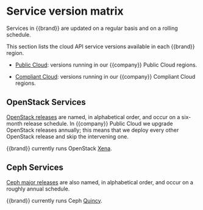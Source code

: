 # Service version matrix

Services in {{brand}} are updated on a regular basis and
on a rolling schedule.

This section lists the cloud API service versions available in each
{{brand}} region.

* [Public Cloud](public.md): versions running in our {{company}}
  Public Cloud regions.

* [Compliant Cloud](compliant.md): versions running in our
  {{company}} Compliant Cloud regions.


## OpenStack Services

[OpenStack releases](https://releases.openstack.org/) are named, in
alphabetical order, and occur on a six-month release schedule. In
{{company}} Public Cloud we upgrade OpenStack releases annually; this
means that we deploy every other OpenStack release and skip the
intervening one.

{{brand}} currently runs OpenStack
[Xena](https://releases.openstack.org/xena).


## Ceph Services

[Ceph major
releases](https://docs.ceph.com/en/latest/releases/index.html#release-timeline)
are also named, in alphabetical order, and occur on a roughly annual schedule.

{{brand}} currently runs Ceph
[Quincy](https://docs.ceph.com/en/latest/releases/quincy).
